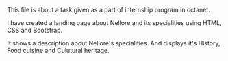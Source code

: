 This file is about a task given as a part of internship program in octanet.

I have created a landing page about Nellore and its specialities using HTML, CSS and Bootstrap.

It shows a description about Nellore's specialities. And displays it's History, Food cuisine and Culutural heritage.
